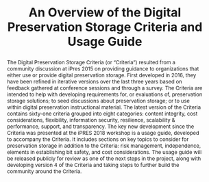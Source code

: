 ---
abstract: "The Digital Preservation Storage Criteria (or “Criteria”) resulted from
  a community discussion at iPres 2015 on providing guidance to organizations that
  either use or provide digital preservation storage. First developed in 2016, they
  have been refined in iterative versions over the last three years based on feedback
  gathered at conference sessions and through a survey. The Criteria are intended
  to help with developing requirements for, or evaluations of, preservation storage
  solutions; to seed discussions about preservation storage; or to use within digital
  preservation instructional material. The latest version of the Criteria contains
  sixty-one criteria grouped into eight categories: content integrity, cost considerations,
  flexibility, information security, resilience, scalability & performance, support,
  and transparency. \nThe key new development since the Criteria was presented at
  the iPRES 2018 workshop is a usage guide, developed to accompany the Criteria. It
  includes sections on key topics to consider for preservation storage in addition
  to the Criteria: risk management, independence, elements in establishing bit safety,
  and cost considerations. The usage guide will be released publicly for review as
  one of the next steps in the project, along with developing version 4 of the Criteria
  and taking steps to further build the community around the Criteria."
creators:
- Andrea Goethals
- Sibyl Schaefer
- Nancy Y McGovern
- Eld Zierau
date: null
document_url: https://services.phaidra.univie.ac.at/api/object/o:1079720/download
grand_parent: iPRES
institutions: []
keywords: []
landing_page_url: https://phaidra.univie.ac.at/o:1079720
language: eng
layout: publication
license: CC BY 4.0 International
notes_url: null
parent: iPRES 2019
publication_type: paper
size: 234929
slides_url: null
source_name: iPRES
stream_url: null
title: 'An Overview of the Digital Preservation Storage Criteria and Usage Guide '
year: 2019
---